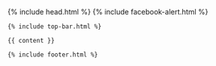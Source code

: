 <!doctype html>
<html class="no-js" lang="en">
  <head>
    {% include head.html %}
  </head>
  <body>
    {% include facebook-alert.html %}

    {% include top-bar.html %}

    {{ content }}

    {% include footer.html %}

  </body>
</html>
